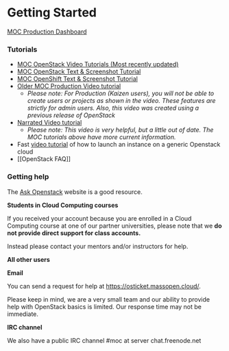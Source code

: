 # Getting Started
[MOC Production Dashboard](http://kaizen.massopen.cloud)

### Tutorials
* [MOC OpenStack Video Tutorials (Most recently updated)](https://www.youtube.com/watch?v=2koTHWe3yzo&list=PLt4NWsdhZYQM4FfliBmzWW_2nm86WIdbt)
* [MOC OpenStack Text & Screenshot Tutorial](../openstack/OpenStack-Tutorial-Index.html)
* [MOC OpenShift Text & Screenshot Tutorial](MOC-OpenShift-Text-&amp;-Screenshot-Tutorial.html)
* [Older MOC Production Video tutorial](http://screencast.com/t/a1mnHDaUK)
   * *Please note: For Production (Kaizen users), you will not be able to create users or projects as shown in the video. These features are strictly for admin users.  Also, this video was created using a previous release of OpenStack* 
* [Narrated Video tutorial](https://youtu.be/9_PbcPV_jEU?t=199)
   * *Please note: This video is very helpful, but a little out of date.  The MOC tutorials above have more current information.*
* Fast [video tutorial](https://www.youtube.com/watch?v=ZjdrVHPjltI) of how to launch an instance on a generic Openstack cloud
* [[OpenStack FAQ]] 


### Getting help

The [Ask Openstack](https://ask.openstack.org/en/questions/) website is a good resource.

**Students in Cloud Computing courses**

If you received your account because you are enrolled in a Cloud Computing course at one of our partner universities, please note that we **do not provide direct support for class accounts.**

Instead please contact your mentors and/or instructors for help.


**All other users**

**Email**

You can send a request for help at https://osticket.massopen.cloud/.  

Please keep in mind, we are a very small team and our ability to provide help with OpenStack basics is limited.  Our response time may not be immediate.

**IRC channel**

We also have a public IRC channel #moc at server chat.freenode.net 

